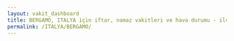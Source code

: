 ```yaml
---
layout: vakit_dashboard
title: BERGAMO, ITALYA için iftar, namaz vakitleri ve hava durumu - ilçe/eyalet seç
permalink: /ITALYA/BERGAMO/
---
```


<script type="text/javascript">
  var GLOBAL_COUNTRY = 'ITALYA';
  var GLOBAL_CITY = 'BERGAMO';
  var GLOBAL_STATE = '';
  var lat = 72;
  var lon = 21;
</script>
